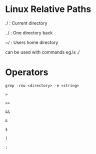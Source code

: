 # Linux Relative Paths

./ : Current directory 

../ : One directory back

~/ : Users home directory

can be used with commands eg.ls ./

# Operators

```grep -rnw <directory> -e <string>``` 


```>``` 

```>>``` 

```&&``` 

```&``` 

```$``` 

```|``` 

```;``` 
